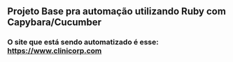 ## Projeto Base pra automação utilizando Ruby com Capybara/Cucumber

### O site que está sendo automatizado é esse: https://www.clinicorp.com
